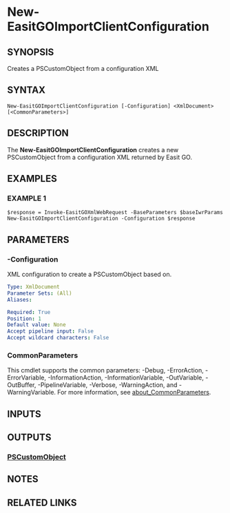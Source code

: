 # New-EasitGOImportClientConfiguration

## SYNOPSIS
Creates a PSCustomObject from a configuration XML

## SYNTAX

```
New-EasitGOImportClientConfiguration [-Configuration] <XmlDocument> [<CommonParameters>]
```

## DESCRIPTION
The **New-EasitGOImportClientConfiguration** creates a new PSCustomObject from a configuration XML returned by Easit GO.

## EXAMPLES

### EXAMPLE 1
```
$response = Invoke-EasitGOXmlWebRequest -BaseParameters $baseIwrParams
New-EasitGOImportClientConfiguration -Configuration $response
```

## PARAMETERS

### -Configuration
XML configuration to create a PSCustomObject based on.

```yaml
Type: XmlDocument
Parameter Sets: (All)
Aliases:

Required: True
Position: 1
Default value: None
Accept pipeline input: False
Accept wildcard characters: False
```

### CommonParameters
This cmdlet supports the common parameters: -Debug, -ErrorAction, -ErrorVariable, -InformationAction, -InformationVariable, -OutVariable, -OutBuffer, -PipelineVariable, -Verbose, -WarningAction, and -WarningVariable. For more information, see [about_CommonParameters](http://go.microsoft.com/fwlink/?LinkID=113216).

## INPUTS

## OUTPUTS

### [PSCustomObject](https://learn.microsoft.com/en-us/dotnet/api/system.management.automation.pscustomobject)
## NOTES

## RELATED LINKS
